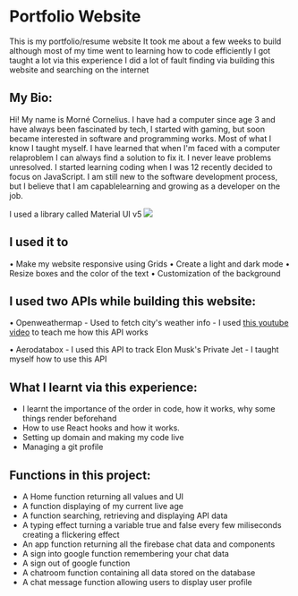 <h1>Portfolio Website </h1>

   This is my portfolio/resume website
   It took me about a few weeks to build although most of my time went to learning how to code efficiently
   I got taught a lot via this experience
   I did a lot of fault finding via building this website and searching on the internet

## My Bio:
Hi! My name is Morné Cornelius. I have had a
computer since age 3 and have always been fascinated by tech, I
started with gaming, but soon became interested in software
and programming works. Most of what I know I taught myself. I
have learned that when I'm faced with a computer relaproblem
I can always find a solution to fix it. I never leave problems
unresolved. I started learning coding when I was 12 recently
decided to focus on JavaScript. I am still new to the software
development process, but I believe that I am capablelearning
and growing as a developer on the job.

I used a library called Material UI v5 <img src="https://img.shields.io/badge/Material%20UI-007FFF?style=for-the-badge&logo=mui&logoColor=white"/>

## I used it to

   • Make my website responsive using Grids
   • Create a light and dark mode
   • Resize boxes and the color of the text
   • Customization of the background

## I used two APIs while building this website:

• Openweathermap
    - Used to fetch city's weather info
    - I used [this youtube video](https://www.youtube.com/watch?v=WZNG8UomjSI) to teach me how this API works

• Aerodatabox
    - I used this API to track Elon Musk's Private Jet 
    - I taught myself how to use this API

## What I learnt via this experience:
- I learnt the importance of the order in code, how it works, why some things render beforehand 
- How to use React hooks and how it works.
- Setting up domain and making my code live
- Managing a git profile

## Functions in this project: 
- A Home function returning all values and UI
- A function displaying of my current live age
- A function searching, retrieving and displaying API data
- A typing effect turning a variable true and false every few miliseconds creating a flickering effect
- An app function returning all the firebase chat data and components
- A sign into google function remembering your chat data
- A sign out of google function
- A chatroom function containing all data stored on the database
- A chat message function allowing users to display user profile 
